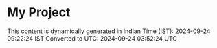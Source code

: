 # My Project

This content is dynamically generated in Indian Time (IST): 2024-09-24 09:22:24 IST
Converted to UTC: 2024-09-24 03:52:24 UTC
